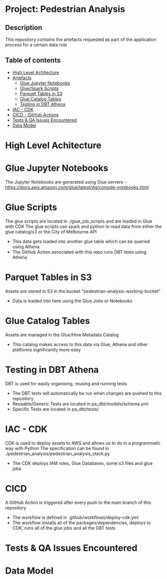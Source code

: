 Project: Pedestrian Analysis
=========

## Description
This repository contains the artefacts requested as part of the application process for a certain data role

## Table of contents
<!--ts-->
   * [High Level Achitecture](#high-level-architecture)
   * [Artefacts](#artefacts)
      * [Glue Jupyter Notebooks](#glue-jupyter-notebooks)
      * [Glue/Spark Scripts](#glue-scripts)
      * [Parquet Tables in S3](#parquet-tables-in-s3)
      * [Glue Catalog Tables](#glue-catalog-tables)
      * [Testing in DBT Athena](#testing-in-dbt-athena)
   * [IAC - CDK](#iac---cdk)
   * [CICD - GitHub Actions](#cicd---github-actions)
   * [Tests & QA Issues Encountered](#tests-&-qa-issues-encountered)
   * [Data Model](#data-model)
<!--te-->

High Level Achitecture
============


Glue Jupyter Notebooks
============
The Jupyter Notebooks are generated using Glue servers - https://docs.aws.amazon.com/glue/latest/dg/console-notebooks.html


Glue Scripts
============

The glue scripts are located in ./glue_job_scripts and are loaded in Glue with CDK
The glue scripts use spark and python to read data from either the glue catalog/s3 or the City of Melbourne API
- This data gets loaded into another glue table which can be queried using Athena
- The GitHub Action associated with this repo runs DBT tests using Athena

Parquet Tables in S3
============
Assets are stored in S3 in the bucket "pedestrian-analysis-working-bucket"
- Data is loaded into here using the Glue Jobs or Notebooks

Glue Catalog Tables
============
Assets are managed in the Glue/Hive Metadata Catalog
- This catalog makes access to this data via Glue, Athena and other platforms significantly more easy

Testing in DBT Athena
============
DBT is used for easily organising, reusing and running tests
- The DBT tests will automatically be run when changes are pushed to this repository
- Reusable/Generic Tests are located in pa_dbt/models/schema.yml
- Specific Tests are located in pa_dbt/tests/


IAC - CDK
============
CDK is used to deploy assets to AWS and allows us to do in a programmatic way with Python
The specification can be found in ./pedestrian_analysis/pedestrian_analysis_stack.py
- The CDK deploys IAM roles, Glue Databases, some s3 files and glue jobs

CICD
============
A GitHub Action is triggered after every push to the main branch of this repository
- The workflow is defined in .github/workflows/deploy-cdk.yml
- The workflow installs all of the packages/dependencies, deploys to CDK, runs all of the glue jobs and all the DBT tests

Tests & QA Issues Encountered
============

Data Model
============

